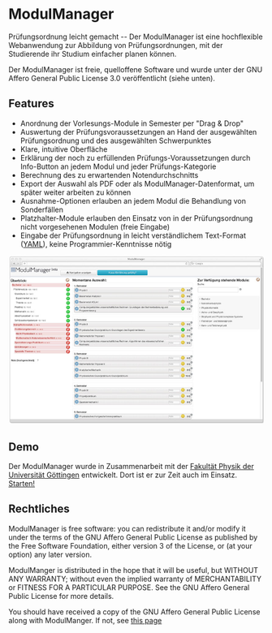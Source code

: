 # ModulManager

Prüfungsordnung leicht gemacht -- Der ModulManager ist eine hochflexible Webanwendung zur Abbildung von Prüfungsordnungen, mit der Studierende ihr Studium einfacher planen können.

Der ModulManager ist freie, quelloffene Software und wurde unter der GNU Affero General Public License 3.0 veröffentlicht (siehe unten).

## Features

- Anordnung der Vorlesungs-Module in Semester per "Drag & Drop"
- Auswertung der Prüfungsvoraussetzungen an Hand der ausgewählten Prüfungsordnung und des ausgewählten Schwerpunktes
- Klare, intuitive Oberfläche
- Erklärung der noch zu erfüllenden Prüfungs-Voraussetzungen durch Info-Button an jedem Modul und jeder Prüfungs-Kategorie
- Berechnung des zu erwartenden Notendurchschnitts
- Export der Auswahl als PDF oder als ModulManager-Datenformat, um später weiter arbeiten zu können
- Ausnahme-Optionen erlauben an jedem Modul die Behandlung von Sonderfällen
- Platzhalter-Module erlauben den Einsatz von in der Prüfungsordnung nicht vorgesehenen Modulen (freie Eingabe)
- Eingabe der Prüfungsordnung in leicht verständlichem Text-Format ([YAML](http://en.wikipedia.org/wiki/YAML)), keine Programmier-Kenntnisse nötig

![Screenshot der Hauptseite des ModulManagers](https://github.com/olavolav/ModulManager/raw/master/screenshot.jpg)

## Demo

Der ModulManager wurde in Zusammenarbeit mit der [Fakultät Physik der Universität Göttingen](http://www.physik.uni-goettingen.de/) entwickelt. Dort ist er zur Zeit auch im Einsatz.
[Starten!](http://ugoe-physik.modulmanager.de)

## Rechtliches

ModulManager is free software: you can redistribute it and/or modify it under the terms of the GNU Affero General Public License as published by the Free Software Foundation, either version 3 of the License, or (at your option) any later version.

ModulManger is distributed in the hope that it will be useful, but WITHOUT ANY WARRANTY; without even the implied warranty of MERCHANTABILITY or FITNESS FOR A PARTICULAR PURPOSE.  See the GNU Affero General Public License for more details.

You should have received a copy of the GNU Affero General Public License along with ModulManger.  If not, see [this page](http://www.gnu.org/licenses/)
